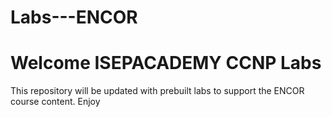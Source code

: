 # Labs---ENCOR
# Welcome ISEPACADEMY CCNP Labs 
This repository will be updated with prebuilt labs to support the ENCOR course content.
Enjoy
